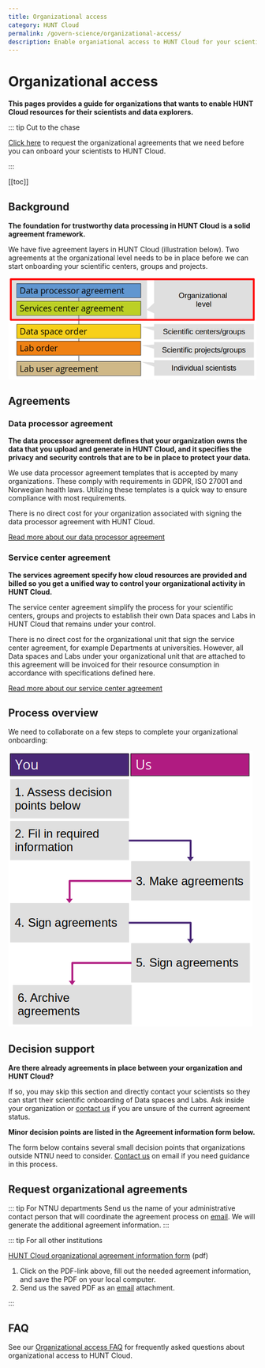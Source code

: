 ```yaml
---
title: Organizational access
category: HUNT Cloud
permalink: /govern-science/organizational-access/
description: Enable organiational access to HUNT Cloud for your scientists and scientific projects. 
---
```


# Organizational access

**This pages provides a guide for organizations that wants to enable HUNT Cloud resources for their scientists and data explorers.**

::: tip Cut to the chase

[Click here](#request-organizational-agreements) to request the organizational agreements that we need before you can onboard your scientists to HUNT Cloud.

:::

[[toc]]

## Background

**The foundation for trustworthy data processing in HUNT Cloud is a solid agreement framework.**

We have five agreement layers in HUNT Cloud (illustration below). Two agreements at the organizational level needs to be in place before we can start onboarding your scientific centers, groups and projects.

!["Illustration of five agreement layers in HUNT Cloud with data processor agreements and service center agreements highlighted with a red frame since they are placed on the organizational level."](./images/hunt-cloud-organizational-agreements-organizational-level.png)


## Agreements

### Data processor agreement

**The data processor agreement defines that your organization owns the data that you upload and generate in HUNT Cloud, and it specifies the privacy and security controls that are to be in place to protect your data.**

We use data processor agreement templates that is accepted by many organizations. These comply with requirements in GDPR, ISO 27001 and Norwegian health laws. Utilizing these templates is a quick way to ensure compliance with most requirements.

There is no direct cost for your organization associated with signing the data processor agreement with HUNT Cloud. 

[Read more about our data processor agreement](/govern-science/organizational-access/data-processor-agreement/)

### Service center agreement

**The services agreement specify how cloud resources are provided and billed so you get a unified way to control your organizational activity in HUNT Cloud.**

The service center agreement simplify the process for your scientific centers, groups and projects to establish their own Data spaces and Labs in HUNT Cloud that remains under your control.

There is no direct cost for the organizational unit that sign the service center agreement, for example Departments at universities. However, all Data spaces and Labs under your organizational unit that are attached to this agreement will be invoiced for their resource consumption in accordance with specifications defined here.

[Read more about our service center agreement](/govern-science/organizational-access/service-center-agreement/)


## Process overview

We need to collaborate on a few steps to complete your organizational onboarding:

!["Illustration of the organiztional agreement process with six steps described in the main text: 1) assess decision points, 2) fill in required information, 3) make areements, 4) and 5) sign the agreements, and 6) archive the agreements."](./images/hunt-cloud-organizational-agreement-process.png)


## Decision support

**Are there already agreements in place between your organization and HUNT Cloud?**

If so, you may skip this section and directly contact your scientists so they can start their scientific onboarding of Data spaces and Labs. Ask inside your organization or [contact us](/contact) if you are unsure of the current agreement status. 

**Minor decision points are listed in the Agreement information form below.**

The form below contains several small decision points that organizations outside NTNU need to consider. [Contact us](/contact) on email if you need guidance in this process.

## Request organizational agreements

::: tip For NTNU departments
Send us the name of your administrative contact person that will coordinate the agreement process on [email](/contact). We will generate the additional agreement information.
:::

::: tip For all other institutions

[HUNT Cloud organizational agreement information form](https://assets.hdc.ntnu.no/assets/agreements/hunt-cloud-organizational-agreement-information.pdf) (pdf)

1. Click on the PDF-link above, fill out the needed agreement information, and save the PDF on your local computer. 
2. Send us the saved PDF as an [email](/contact) attachment.

:::



## FAQ

See our [Organizational access FAQ](/govern-science/organizational-access/faq/) for frequently asked questions about organizational access to HUNT Cloud.
